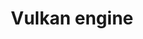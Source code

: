 ---
slug: "/projects/vulkan_engine"

title: "Vulkan engine"

description: "I'm building a vulkan based game engine to learn vulkan, graphics, shaders and ECS. The engine is based on several tutorials, but now I am at a stage where the basics are set up for vulkan, and I can start customizing it further."

video: 

img: "./images/GIF/vulkan_eng_basic.gif"

link: "https://github.com/vstokstad/vulkan_eng"

teamSize: "solo project"

projectTime: "3 weeks so far"

engine: "vulkan, C++, cross-platform"

role: "Programmer"

myWork: ""

lessons: ""

isActive: false

hasCode: false

---